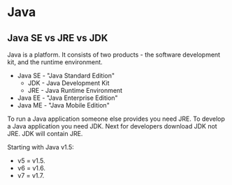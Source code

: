 # Java

## Java SE  vs JRE  vs JDK 

Java is a platform. It consists of two products - the software development kit, and the runtime environment.
- Java SE - "Java Standard Edition"
    - JDK - Java Development Kit
    - JRE - Java Runtime Environment
- Java EE - "Java Enterprise Edition"
- Java ME - "Java Mobile Edition"


To run a Java application someone else provides you need JRE.
To develop a Java application you need JDK.
Next for developers download JDK not JRE. JDK will contain JRE. 

Starting with Java v1.5:
- v5 = v1.5.
- v6 = v1.6.
- v7 = v1.7.